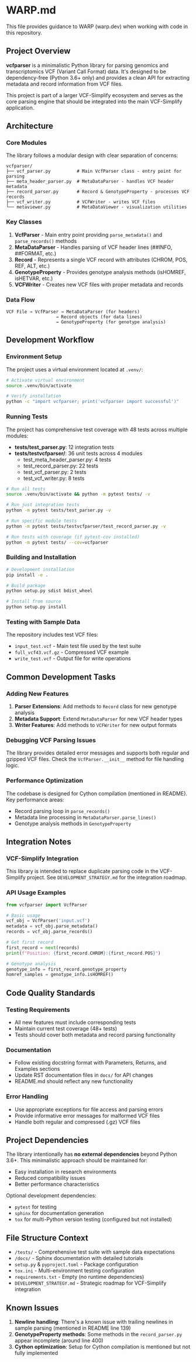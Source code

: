 # WARP.md

This file provides guidance to WARP (warp.dev) when working with code in this repository.

## Project Overview

**vcfparser** is a minimalistic Python library for parsing genomics and transcriptomics VCF (Variant Call Format) data. It's designed to be dependency-free (Python 3.6+ only) and provides a clean API for extracting metadata and record information from VCF files.

This project is part of a larger VCF-Simplify ecosystem and serves as the core parsing engine that should be integrated into the main VCF-Simplify application.

## Architecture

### Core Modules

The library follows a modular design with clear separation of concerns:

```
vcfparser/
├── vcf_parser.py          # Main VcfParser class - entry point for parsing
├── meta_header_parser.py  # MetaDataParser - handles VCF header metadata  
├── record_parser.py       # Record & GenotypeProperty - processes VCF records
├── vcf_writer.py          # VCFWriter - writes VCF files
└── metaviewer.py          # MetaDataViewer - visualization utilities
```

### Key Classes

1. **VcfParser** - Main entry point providing `parse_metadata()` and `parse_records()` methods
2. **MetaDataParser** - Handles parsing of VCF header lines (##INFO, ##FORMAT, etc.)
3. **Record** - Represents a single VCF record with attributes (CHROM, POS, REF, ALT, etc.)
4. **GenotypeProperty** - Provides genotype analysis methods (isHOMREF, isHETVAR, etc.)
5. **VCFWriter** - Creates new VCF files with proper metadata and records

### Data Flow

```
VCF File → VcfParser → MetaDataParser (for headers)
                   → Record objects (for data lines)
                   → GenotypeProperty (for genotype analysis)
```

## Development Workflow

### Environment Setup

The project uses a virtual environment located at `.venv/`:

```bash
# Activate virtual environment
source .venv/bin/activate

# Verify installation
python -c "import vcfparser; print('vcfparser import successful')"
```

### Running Tests

The project has comprehensive test coverage with 48 tests across multiple modules:
- **tests/test_parser.py**: 12 integration tests 
- **tests/testvcfparser/**: 36 unit tests across 4 modules
  - test_meta_header_parser.py: 4 tests
  - test_record_parser.py: 22 tests
  - test_vcf_parser.py: 2 tests  
  - test_vcf_writer.py: 8 tests

```bash
# Run all tests
source .venv/bin/activate && python -m pytest tests/ -v

# Run just integration tests
python -m pytest tests/test_parser.py -v

# Run specific module tests
python -m pytest tests/testvcfparser/test_record_parser.py -v

# Run tests with coverage (if pytest-cov installed)
python -m pytest tests/ --cov=vcfparser
```

### Building and Installation

```bash
# Development installation
pip install -e .

# Build package
python setup.py sdist bdist_wheel

# Install from source
python setup.py install
```

### Testing with Sample Data

The repository includes test VCF files:
- `input_test.vcf` - Main test file used by the test suite
- `full_vcf43.vcf.gz` - Compressed VCF example
- `write_test.vcf` - Output file for write operations

## Common Development Tasks

### Adding New Features

1. **Parser Extensions**: Add methods to `Record` class for new genotype analysis
2. **Metadata Support**: Extend `MetaDataParser` for new VCF header types
3. **Writer Features**: Add methods to `VCFWriter` for new output formats

### Debugging VCF Parsing Issues

The library provides detailed error messages and supports both regular and gzipped VCF files. Check the `VcfParser.__init__` method for file handling logic.

### Performance Optimization

The codebase is designed for Cython compilation (mentioned in README). Key performance areas:
- Record parsing loop in `parse_records()`
- Metadata line processing in `MetaDataParser.parse_lines()`
- Genotype analysis methods in `GenotypeProperty`

## Integration Notes

### VCF-Simplify Integration

This library is intended to replace duplicate parsing code in the VCF-Simplify project. See `DEVELOPMENT_STRATEGY.md` for the integration roadmap.

### API Usage Examples

```python
from vcfparser import VcfParser

# Basic usage
vcf_obj = VcfParser('input.vcf')
metadata = vcf_obj.parse_metadata()
records = vcf_obj.parse_records()

# Get first record
first_record = next(records)
print(f"Position: {first_record.CHROM}:{first_record.POS}")

# Genotype analysis
genotype_info = first_record.genotype_property
homref_samples = genotype_info.isHOMREF()
```

## Code Quality Standards

### Testing Requirements
- All new features must include corresponding tests
- Maintain current test coverage (48+ tests)
- Tests should cover both metadata and record parsing functionality

### Documentation
- Follow existing docstring format with Parameters, Returns, and Examples sections
- Update RST documentation files in `docs/` for API changes
- README.md should reflect any new functionality

### Error Handling
- Use appropriate exceptions for file access and parsing errors
- Provide informative error messages for malformed VCF files
- Handle both regular and compressed (.gz) VCF files

## Project Dependencies

The library intentionally has **no external dependencies** beyond Python 3.6+. This minimalistic approach should be maintained for:
- Easy installation in research environments  
- Reduced compatibility issues
- Better performance characteristics

Optional development dependencies:
- `pytest` for testing
- `sphinx` for documentation generation
- `tox` for multi-Python version testing (configured but not installed)

## File Structure Context

- `/tests/` - Comprehensive test suite with sample data expectations
- `/docs/` - Sphinx documentation with detailed tutorials
- `setup.py` & `pyproject.toml` - Package configuration
- `tox.ini` - Multi-environment testing configuration
- `requirements.txt` - Empty (no runtime dependencies)
- `DEVELOPMENT_STRATEGY.md` - Strategic roadmap for VCF-Simplify integration

## Known Issues

1. **Newline handling**: There's a known issue with trailing newlines in sample parsing (mentioned in README line 139)
2. **GenotypeProperty methods**: Some methods in the `record_parser.py` appear incomplete (around line 400)
3. **Cython optimization**: Setup for Cython compilation is mentioned but not fully implemented
